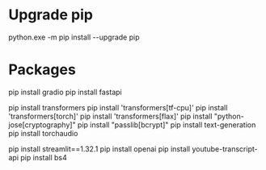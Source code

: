 # Upgrade pip
python.exe -m pip install --upgrade pip

# Packages
pip install gradio
pip install fastapi

pip install transformers
pip install 'transformers[tf-cpu]'
pip install 'transformers[torch]'
pip install 'transformers[flax]'
pip install "python-jose[cryptography]"
pip install "passlib[bcrypt]"
pip install text-generation
pip install torchaudio

pip install streamlit==1.32.1
pip install openai
pip install youtube-transcript-api
pip install bs4